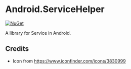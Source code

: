 # Android.ServiceHelper

[![NuGet](https://img.shields.io/nuget/v/Asjc.Android.ServiceHelper)](https://www.nuget.org/packages/Asjc.Android.ServiceHelper/)

A library for Service in Android.

## Credits

- Icon from https://www.iconfinder.com/icons/3830999